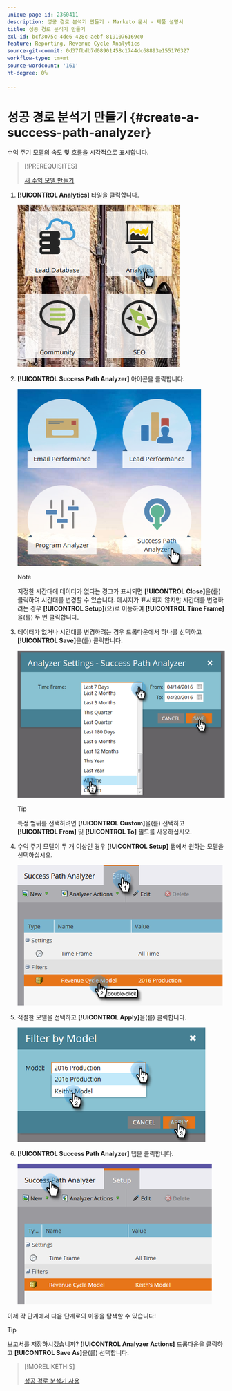 ```yaml
---
unique-page-id: 2360411
description: 성공 경로 분석기 만들기 - Marketo 문서 - 제품 설명서
title: 성공 경로 분석기 만들기
exl-id: bcf3075c-4de6-428c-aebf-8191076169c0
feature: Reporting, Revenue Cycle Analytics
source-git-commit: 0d37fbdb7d08901458c1744dc68893e155176327
workflow-type: tm+mt
source-wordcount: '161'
ht-degree: 0%

---
```


# 성공 경로 분석기 만들기 {#create-a-success-path-analyzer}

수익 주기 모델의 속도 및 흐름을 시각적으로 표시합니다.

>[!PREREQUISITES]
>
>[새 수익 모델 만들기](/help/marketo/product-docs/reporting/revenue-cycle-analytics/revenue-cycle-models/create-a-new-revenue-model.md)

1. **[!UICONTROL Analytics]** 타일을 클릭합니다.

   ![](assets/one.png)

1. **[!UICONTROL Success Path Analyzer]** 아이콘을 클릭합니다.

   ![](assets/two.png)

   >[!NOTE]
   >
   >지정한 시간대에 데이터가 없다는 경고가 표시되면 **[!UICONTROL Close]**&#x200B;을(를) 클릭하여 시간대를 변경할 수 있습니다. 메시지가 표시되지 않지만 시간대를 변경하려는 경우 **[!UICONTROL Setup]**(으)로 이동하여 **[!UICONTROL Time Frame]**&#x200B;을(를) 두 번 클릭합니다.

1. 데이터가 없거나 시간대를 변경하려는 경우 드롭다운에서 하나를 선택하고 **[!UICONTROL Save]**&#x200B;을(를) 클릭합니다.

   ![](assets/timeframe.png)

   >[!TIP]
   >
   >특정 범위를 선택하려면 **[!UICONTROL Custom]**&#x200B;을(를) 선택하고 **[!UICONTROL From]** 및 **[!UICONTROL To]** 필드를 사용하십시오.

1. 수익 주기 모델이 두 개 이상인 경우 **[!UICONTROL Setup]** 탭에서 원하는 모델을 선택하십시오.

   ![](assets/four.png)

1. 적절한 모델을 선택하고 **[!UICONTROL Apply]**&#x200B;을(를) 클릭합니다.

   ![](assets/five.png)

1. **[!UICONTROL Success Path Analyzer]** 탭을 클릭합니다.

   ![](assets/success-tab.png)

이제 각 단계에서 다음 단계로의 이동을 탐색할 수 있습니다!

>[!TIP]
>
>보고서를 저장하시겠습니까? **[!UICONTROL Analyzer Actions]** 드롭다운을 클릭하고 **[!UICONTROL Save As]**&#x200B;을(를) 선택합니다.

>[!MORELIKETHIS]
>
>[성공 경로 분석기 사용](/help/marketo/product-docs/reporting/revenue-cycle-analytics/revenue-cycle-models/using-the-success-path-analyzer.md)

